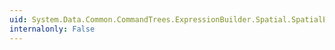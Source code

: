 ```yaml
---
uid: System.Data.Common.CommandTrees.ExpressionBuilder.Spatial.SpatialEdmFunctions.GeographyMultiPointFromText(System.Data.Common.CommandTrees.DbExpression,System.Data.Common.CommandTrees.DbExpression)
internalonly: False
---
```


